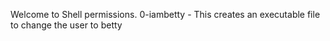 Welcome to Shell permissions.
0-iambetty - This creates an executable file to change the user to betty
